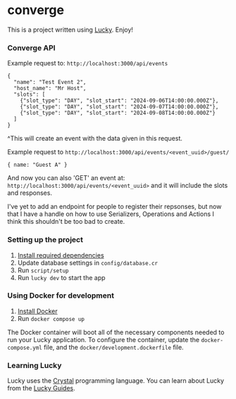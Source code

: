 # converge

This is a project written using [Lucky](https://luckyframework.org). Enjoy!

### Converge API

Example request to: `http://localhost:3000/api/events`

```
{
  "name": "Test Event 2",
  "host_name": "Mr Host",
  "slots": [
    {"slot_type": "DAY", "slot_start": "2024-09-06T14:00:00.000Z"},
    {"slot_type": "DAY", "slot_start": "2024-09-07T14:00:00.000Z"},
    {"slot_type": "DAY", "slot_start": "2024-09-08T14:00:00.000Z"}
  ]
}
```

^This will create an event with the data given in this request.


Example request to `http://localhost:3000/api/events/<event_uuid>/guest/`

```
{ name: "Guest A" }
```

And now you can also 'GET' an event at: `http://localhost:3000/api/events/<event_uuid>`
and it will include the slots and responses.

I've yet to add an endpoint for people to register their repsonses, but
now that I have a handle on how to use Serializers, Operations and Actions I think this shouldn't be too bad to create.

### Setting up the project

1. [Install required dependencies](https://luckyframework.org/guides/getting-started/installing#install-required-dependencies)
1. Update database settings in `config/database.cr`
1. Run `script/setup`
1. Run `lucky dev` to start the app

### Using Docker for development

1. [Install Docker](https://docs.docker.com/engine/install/)
1. Run `docker compose up`

The Docker container will boot all of the necessary components needed to run your Lucky application.
To configure the container, update the `docker-compose.yml` file, and the `docker/development.dockerfile` file.


### Learning Lucky

Lucky uses the [Crystal](https://crystal-lang.org) programming language. You can learn about Lucky from the [Lucky Guides](https://luckyframework.org/guides/getting-started/why-lucky).
